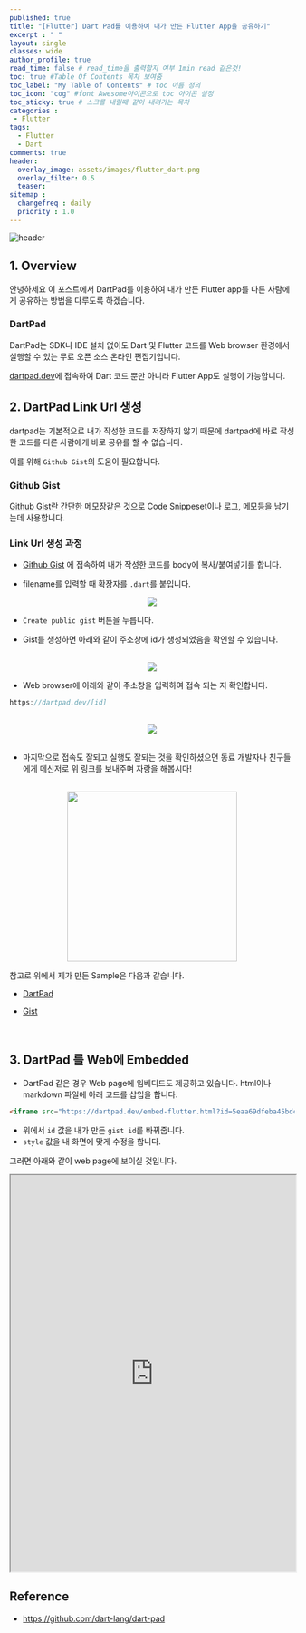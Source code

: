 ```yaml
---
published: true
title: "[Flutter] Dart Pad를 이용하여 내가 만든 Flutter App을 공유하기"
excerpt : " "
layout: single
classes: wide
author_profile: true
read_time: false # read_time을 출력할지 여부 1min read 같은것!
toc: true #Table Of Contents 목차 보여줌
toc_label: "My Table of Contents" # toc 이름 정의
toc_icon: "cog" #font Awesome아이콘으로 toc 아이콘 설정
toc_sticky: true # 스크롤 내릴때 같이 내려가는 목차
categories :
 - Flutter
tags: 
  - Flutter
  - Dart
comments: true
header:
  overlay_image: assets/images/flutter_dart.png
  overlay_filter: 0.5
  teaser: 
sitemap :
  changefreq : daily
  priority : 1.0
---
```


![header](https://miro.medium.com/max/1920/1*2adBDBgzNounV9WhluUh5Q.png)

## 1. Overview

안녕하세요 이 포스트에서 DartPad를 이용하여 내가 만든 Flutter app를 다른 사람에게 공유하는 방법을 다루도록 하겠습니다.

### DartPad

DartPad는 SDK나 IDE 설치 없이도 Dart 및 Flutter 코드를 Web browser 환경에서 실행할 수 있는 무료 오픈 소스 온라인 편집기입니다.
  
[dartpad.dev](https://dartpad.dev/)에 접속하여 Dart 코드 뿐만 아니라 Flutter App도 실행이 가능합니다.

## 2. DartPad Link Url 생성

dartpad는 기본적으로 내가 작성한 코드를 저장하지 않기 때문에 dartpad에 바로 작성한 코드를 다른 사람에게 바로 공유를 할 수 없습니다.
  
이를 위해 `Github Gist`의 도움이 필요합니다.

### Github Gist

[Github Gist](https://gist.github.com/)란 간단한 메모장같은 것으로 Code Snippeset이나 로그, 메모등을 남기는데 사용합니다.

### Link Url 생성 과정

- [Github Gist](https://gist.github.com/) 에 접속하여 내가 작성한 코드를 body에 복사/붙여넣기를 합니다.

- filename를 입력할 때 확장자를 `.dart`를 붙입니다.

<div align="center">
  <img src="https://user-images.githubusercontent.com/35194820/87750653-002e1d00-c837-11ea-9ddd-37f2d9167e10.png" >
</div>

- `Create public gist` 버튼을 누릅니다.

- Gist를 생성하면 아래와 같이 주소창에 id가 생성되었음을 확인할 수 있습니다.
</br>

<div align="center">
  <img src="https://user-images.githubusercontent.com/35194820/87751106-3c15b200-c838-11ea-937d-38b7393e032c.png" >
</div>

- Web browser에 아래와 같이 주소창을 입력하여 접속 되는 지 확인합니다.

~~~dart
https://dartpad.dev/[id]
~~~
</br>

<div align="center">
  <img src="https://user-images.githubusercontent.com/35194820/87751283-a9294780-c838-11ea-99ab-33aa4829e438.png" >
</div>
</br>

- 마지막으로 접속도 잘되고 실행도 잘되는 것을 확인하셨으면 동료 개발자나 친구들에게 메신저로 위 링크를 보내주며 자랑을 해봅시다!

</br>

<div align="center">
  <img src="https://media.giphy.com/media/lArQw5Z7Ejb0c/giphy.gif" width="300" >
</div>

참고로 위에서 제가 만든 Sample은 다음과 같습니다.
- [DartPad](https://dartpad.dev/5eaa69dfeba45bdc3d05b715d16ddc5f)

- [Gist](https://gist.github.com/Origogi/5eaa69dfeba45bdc3d05b715d16ddc5f)
</br>

## 3. DartPad 를 Web에 Embedded

- DartPad 같은 경우 Web page에 임베디드도 제공하고 있습니다. html이나 markdown 파일에 아래 코드를 삽입을 합니다.

~~~html
<iframe src="https://dartpad.dev/embed-flutter.html?id=5eaa69dfeba45bdc3d05b715d16ddc5f" style="width:100%; height:700px"></iframe>
~~~

- 위에서 `id` 값을 내가 만든 `gist id`를 바꿔줍니다.
- `style` 값을 내 화면에 맞게 수정을 합니다.

그러면 아래와 같이 web page에 보이실 것입니다.

<iframe src="https://dartpad.dev/embed-flutter.html?id=5eaa69dfeba45bdc3d05b715d16ddc5f" style="width:100%; height:700px"></iframe>

## Reference

- https://github.com/dart-lang/dart-pad